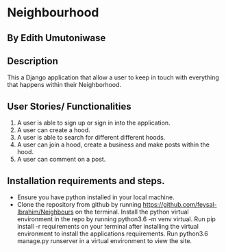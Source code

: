 # Neighbourhood

## By Edith Umutoniwase

## Description

This a Django application that allow a user to keep in touch with everything that happens within their Neighborhood.

## User Stories/ Functionalities

1. A user is able to sign up or sign in into the application.
2. A user can create a hood.
3. A user is able to search for different different hoods.
4. A user can join a hood, create a business and make posts within the hood.
5. A user can comment on a post.

## Installation requirements and steps.

- Ensure you have python installed in your local machine.
- Clone the repository from github by running https://github.com/feysal-Ibrahim/Neighbours on the terminal.
Install the python virtual environment in the repo by running python3.6 -m venv virtual.
Run pip install -r requirements on your terminal after installing the virtual environment to install the applications requirements.
Run python3.6 manage.py runserver in a virtual environment to view the site.
